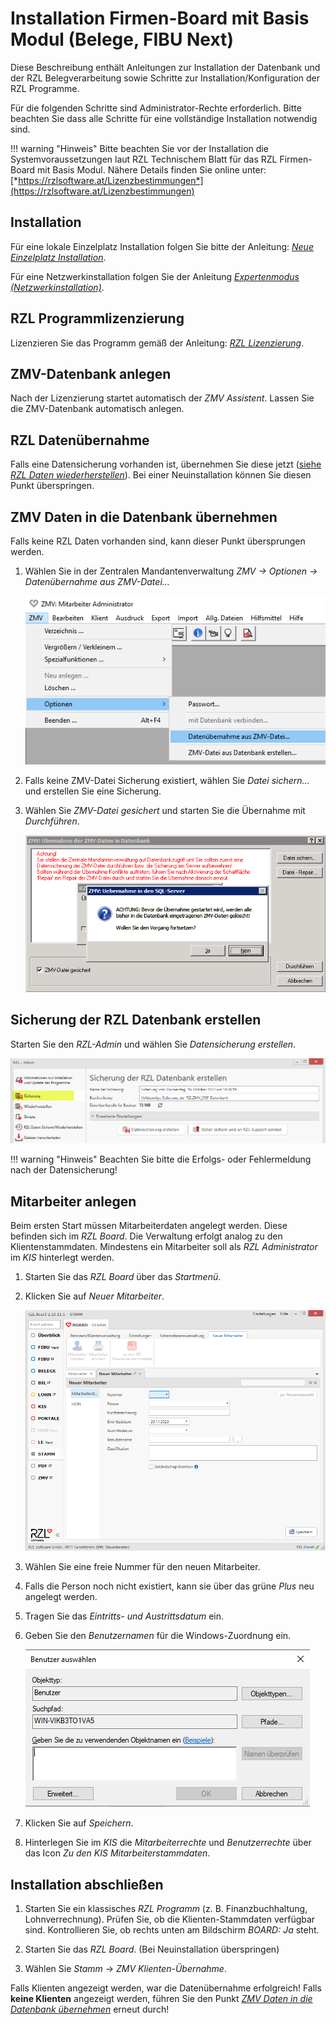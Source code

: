 # Installation Firmen-Board mit Basis Modul (Belege, FIBU Next)

Diese Beschreibung enthält Anleitungen zur Installation der
Datenbank und der RZL Belegverarbeitung sowie Schritte zur
Installation/Konfiguration der RZL Programme.

Für die folgenden Schritte sind Administrator-Rechte erforderlich.
Bitte beachten Sie dass alle Schritte für eine vollständige Installation notwendig sind.

!!! warning "Hinweis"
    Bitte beachten Sie vor der Installation die Systemvoraussetzungen
    laut RZL Technischem Blatt für das RZL Firmen-Board mit Basis Modul.
    Nähere Details finden Sie online unter:
    [*https://rzlsoftware.at/Lizenzbestimmungen*](https://rzlsoftware.at/Lizenzbestimmungen)

## Installation

Für eine lokale Einzelplatz Installation folgen Sie bitte der Anleitung:
[*Neue Einzelplatz Installation*](installation.md#neue-einzelplatz-installation).

Für eine Netzwerkinstallation folgen Sie der Anleitung
[*Expertenmodus (Netzwerkinstallation)*](installation.md#expertenmodus-zb-fur-netzwerkinstallation).

## RZL Programmlizenzierung

Lizenzieren Sie das Programm gemäß der Anleitung:
[*RZL Lizenzierung*](lizenzierung.md).

## ZMV-Datenbank anlegen

Nach der Lizenzierung startet automatisch der *ZMV Assistent*.
Lassen Sie die ZMV-Datenbank automatisch anlegen.

## RZL Datenübernahme

Falls eine Datensicherung vorhanden ist, übernehmen Sie diese
jetzt ([siehe *RZL Daten wiederherstellen*](daten-wiederherstellen.md)).
Bei einer Neuinstallation können Sie diesen Punkt überspringen.

## ZMV Daten in die Datenbank übernehmen

Falls keine RZL Daten vorhanden sind, kann dieser Punkt
übersprungen werden.

1.  Wählen Sie in der Zentralen Mandantenverwaltung
    *ZMV → Optionen → Datenübernahme aus ZMV-Datei…*

    ![Datenübernahme aus Datei](img/ZMV_DatenuebernahmeAusDatei.png)

2.  Falls keine ZMV-Datei Sicherung existiert, wählen Sie
    *Datei sichern…* und erstellen Sie eine Sicherung.

3.  Wählen Sie *ZMV-Datei gesichert* und starten Sie
    die Übernahme mit *Durchführen*.

    ![alt text](img/ZMV_DatenuebernahmeSQLServer.png)

## Sicherung der RZL Datenbank erstellen

Starten Sie den *RZL-Admin* und wählen Sie
*Datensicherung erstellen*.

![alt text](img/RZLAdmin_SicherungRZLDatenbank.png)

!!! warning "Hinweis"
    Beachten Sie bitte die Erfolgs- oder Fehlermeldung nach der
    Datensicherung!

## Mitarbeiter anlegen

Beim ersten Start müssen Mitarbeiterdaten angelegt werden.
Diese befinden sich im *RZL Board*. Die Verwaltung erfolgt
analog zu den Klientenstammdaten. Mindestens ein Mitarbeiter
soll als *RZL Administrator* im *KIS* hinterlegt werden.

1.  Starten Sie das *RZL Board* über das *Startmenü*.
2.  Klicken Sie auf *Neuer Mitarbeiter*.

    ![alt text](img/STAMM_NeuenMitarbeiterAnlegen.png)

3.  Wählen Sie eine freie Nummer für den neuen Mitarbeiter.
4.  Falls die Person noch nicht existiert, kann sie über
    das grüne *Plus* neu angelegt werden.
5.  Tragen Sie das *Eintritts- und Austrittsdatum* ein.
6.  Geben Sie den *Benutzernamen* für die Windows-Zuordnung ein.

    ![alt text](img/STAMM_BenutzerAusADAuswaehlen.png)

7.  Klicken Sie auf *Speichern*.
8.  Hinterlegen Sie im *KIS* die *Mitarbeiterrechte* und
    *Benutzerrechte* über das Icon *Zu den KIS Mitarbeiterstammdaten*.

## Installation abschließen

1.  Starten Sie ein klassisches *RZL Programm*
    (z. B. Finanzbuchhaltung, Lohnverrechnung).
    Prüfen Sie, ob die Klienten-Stammdaten verfügbar sind.
    Kontrollieren Sie, ob rechts unten am Bildschirm *BOARD: Ja* steht.

2.  Starten Sie das *RZL Board*. (Bei Neuinstallation überspringen)
3.  Wählen Sie *Stamm* → *ZMV Klienten-Übernahme*.

Falls Klienten angezeigt werden, war die Datenübernahme erfolgreich!
Falls **keine Klienten** angezeigt werden, führen Sie den Punkt
[*ZMV Daten in die Datenbank übernehmen*](#zmv-daten-in-die-datenbank-ubernehmen) erneut durch!
